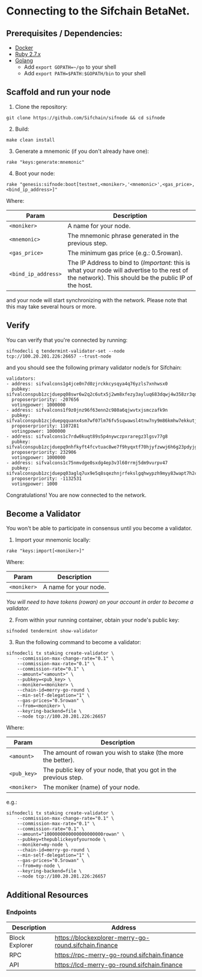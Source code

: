 # Connecting to the Sifchain BetaNet. 

## Prerequisites / Dependencies:

- [Docker](https://www.docker.com/get-started)
- [Ruby 2.7.x](https://www.ruby-lang.org/en/documentation/installation)
- [Golang](https://golang.org/doc/install)
  - Add `export GOPATH=~/go` to your shell
  - Add `export PATH=$PATH:$GOPATH/bin` to your shell

## Scaffold and run your node

1. Clone the repository:

```
git clone https://github.com/Sifchain/sifnode && cd sifnode
```

2. Build:

```
make clean install
```

3. Generate a mnemonic (if you don't already have one):

```
rake "keys:generate:mnemonic"
```

4. Boot your node:

```
rake "genesis:sifnode:boot[testnet,<moniker>,'<mnemonic>',<gas_price>,<bind_ip_address>]"
```

Where:

|Param|Description|
|-----|----------|
|`<moniker>`|A name for your node.|
|`<mnemonic>`|The mnemonic phrase generated in the previous step.|
|`<gas_price>`|The minimum gas price (e.g.: 0.5rowan).|
|`<bind_ip_address>`|The IP Address to bind to (*Important:* this is what your node will advertise to the rest of the network). This should be the public IP of the host.|

and your node will start synchronizing with the network. Please note that this may take several hours or more.

## Verify

You can verify that you're connected by running:

```
sifnodecli q tendermint-validator-set --node tcp://100.20.201.226:26657 --trust-node
```

and you should see the following primary validator node/s for Sifchain:

```
validators:
- address: sifvalcons1g4jce0n7d0zjrckkcysqya4q76yzls7xnhwsx0
  pubkey: sifvalconspub1zcjduepq08swr6w2q2c6utx5j2wm8xfezy3ayluq683dqwj4w358zr3qd95sfaq99k
  proposerpriority: -207656
  votingpower: 1000000
- address: sifvalcons1f9z0jnz96f63enn2c980a6qjwvtxjsmczafk9n
  pubkey: sifvalconspub1zcjduepqquanx4sm7wf07lm76fv5sqwawsl4tnw7ny9m86kmhw7ekkutjrwq8qw8my
  proposerpriority: 1107281
  votingpower: 1000000
- address: sifvalcons1c7rdw0kuqt89s5p4nywczpxraregz3lgsv77g8
  pubkey: sifvalconspub1zcjduepq9nhfkyft4fcvtuac8we7f9hyqxtf70hjyfzwwj6h6g23pdyjg4rsd369d2
  proposerpriority: 232906
  votingpower: 1000000
- address: sifvalcons1c75nmvdge0sxdg4ep3v3l60rrmj5dm9vurpv47
  pubkey: sifvalconspub1zcjduepq03aglq7ux9e5q8sqezhnjrfekslgqhwypzh9myy83wapt7h2ckus5wzvjs
  proposerpriority: -1132531
  votingpower: 1000
```

Congratulations! You are now connected to the network.

## Become a Validator

You won't be able to participate in consensus until you become a validator.

1. Import your mnemonic locally:

```
rake "keys:import[<moniker>]"
```

Where:

|Param|Description|
|-----|----------|
|`<moniker>`|A name for your node.|

*You will need to have tokens (rowan) on your account in order to become a validator.*

2. From within your running container, obtain your node's public key:

```
sifnoded tendermint show-validator
```

3. Run the following command to become a validator: 

```
sifnodecli tx staking create-validator \
    --commission-max-change-rate="0.1" \
    --commission-max-rate="0.1" \
    --commission-rate="0.1" \
    --amount="<amount>" \
    --pubkey=<pub_key> \
    --moniker=<moniker> \
    --chain-id=merry-go-round \
    --min-self-delegation="1" \
    --gas-prices="0.5rowan" \
    --from=<moniker> \
    --keyring-backend=file \
    --node tcp://100.20.201.226:26657
```

Where:

|Param|Description|
|-----|----------|
|`<amount>`|The amount of rowan you wish to stake (the more the better).|
|`<pub_key>`|The public key of your node, that you got in the previous step.|
|`<moniker>`|The moniker (name) of your node.|

e.g.:

```
sifnodecli tx staking create-validator \
    --commission-max-change-rate="0.1" \
    --commission-max-rate="0.1" \
    --commission-rate="0.1" \
    --amount="1000000000000000000000rowan" \
    --pubkey=thepublickeyofyournode \
    --moniker=my-node \
    --chain-id=merry-go-round \
    --min-self-delegation="1" \
    --gas-prices="0.5rowan" \
    --from=my-node \
    --keyring-backend=file \
    --node tcp://100.20.201.226:26657
```

## Additional Resources

### Endpoints

|Description|Address|
|-----------|-------|
|Block Explorer|https://blockexplorer-merry-go-round.sifchain.finance|
|RPC|https://rpc-merry-go-round.sifchain.finance|
|API|https://lcd-merry-go-round.sifchain.finance|
